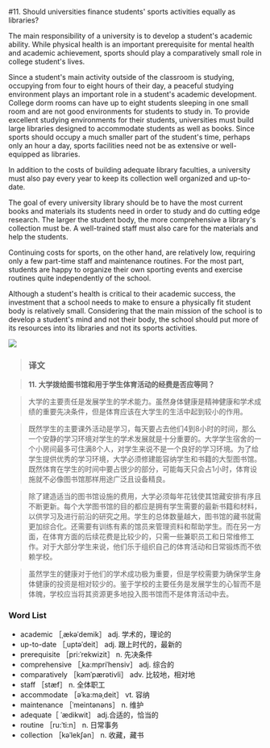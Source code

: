 #11. Should universities finance students' sports activities equally as libraries?

The main responsibility of a university is to develop a student's academic ability. While physical health is an important prerequisite for mental health and academic achievement, sports should play a comparatively small role in college student's lives.

Since a student's main activity outside of the classroom is studying, occupying from four to eight hours of their day, a peaceful studying environment plays an important role in a student's academic development. College dorm rooms can have up to eight students sleeping in one small room and are not good environments for students to study in. To provide excellent studying environments for their students, universities must build large libraries designed to accommodate students as well as books. Since sports should occupy a much smaller part of the student's time, perhaps only an hour a day, sports facilities need not be as extensive or well-equipped as libraries.

In addition to the costs of building adequate library faculties, a university must also pay every year to keep its collection well organized and up-to-date.

The goal of every university library should be to have the most current books and materials its students need in order to study and do cutting edge research. The larger the student body, the more comprehensive a library's collection must be. A well-trained staff must also care for the materials and help the students.

Continuing costs for sports, on the other hand, are relatively low, requiring only a few part-time staff and maintenance routines. For the most part, students are happy to organize their own sporting events and exercise routines quite independently of the school.

Although a student's health is critical to their academic success, the investment that a school needs to make to ensure a physically fit student body is relatively small. Considering that the main mission of the school is to develop a student's mind and not their body, the school should put more of its resources into its libraries and not its sports activities.

![](images/TOEFL-iBT-High-Score-Essays-011.jpg)

> ### 译文

> **11. 大学拨给图书馆和用于学生体育活动的经费是否应等同？**

> 大学的主要责任是发展学生的学术能力。虽然身体健康是精神健康和学术成绩的重要先决条件，但是体育应该在大学生的生活中起到较小的作用。

> 既然学生的主要课外活动是学习，每天要占去他们4到8小时的时间，那么一个安静的学习环境对学生的学术发展就是十分重要的。大学学生宿舍的一个小房间最多可住满8个人，对学生来说不是一个良好的学习环境。为了给学生提供优秀的学习环境，大学必须修建能容纳学生和书籍的大型图书馆。既然体育在学生的时间中要占很少的部分，可能每天只会占1小时，体育设施就不必像图书馆那样用途广泛且设备精良。

> 除了建造适当的图书馆设施的费用，大学必须每年花钱使其馆藏安排有序且不断更新。每个大学图书馆的目的都应是拥有学生需要的最新书籍和材料，以供学习及进行前沿的研究之用。学生的总体数量越大，图书馆的藏书就需更加综合化。还需要有训练有素的馆员来管理资料和帮助学生。而在另一方面，在体育方面的后续花费是比较少的，只需一些兼职员工和日常维修工作。对于大部分学生来说，他们乐于组织自己的体育活动和日常锻炼而不依赖学校。

> 虽然学生的健康对于他们的学术成功极为重要，但是学校需要为确保学生身体健康的投资是相对较少的。鉴于学校的主要任务是发展学生的心智而不是体魄，学校应当将其资源更多地投入图书馆而不是体育活动中去。 

### Word List

 * academic ［ˌækəˈdemik］ adj. 学术的，理论的
 * up-to-date ［ˌuptəˈdeit］ adj. 跟上时代的，最新的
 * prerequisite ［pri:ˈrekwizit］ n. 先决条件
 * comprehensive ［ˌka:mpriˈhensiv］ adj. 综合的
 * comparatively ［kəmˈpærətivli］ adv. 比较地，相对地
 * staff ［stæf］ n. 全体职工
 * accommodate ［əˈka:məˌdeit］ vt. 容纳
 * maintenance ［ˈmeintənəns］ n. 维护
 * adequate［ ˈædikwit］ adj.合适的，恰当的
 * routine ［ru:ˈti:n］ n. 日常事务
 * collection ［kəˈlekʃən］ n. 收藏，藏书
